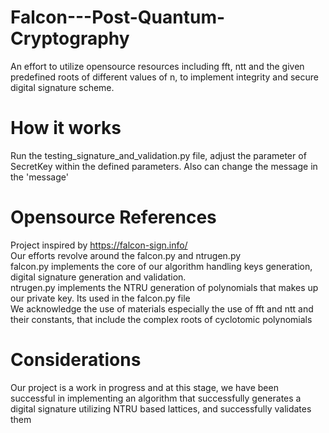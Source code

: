 # Falcon---Post-Quantum-Cryptography
An effort to utilize opensource resources including fft, ntt and the given predefined roots of different values of n, to implement integrity and secure digital signature scheme.

# How it works
Run the testing_signature_and_validation.py file, adjust the parameter of SecretKey within the defined parameters. Also can change the message in the 'message'

# Opensource References
Project inspired by https://falcon-sign.info/<br>
Our efforts revolve around the falcon.py and ntrugen.py<br>
falcon.py implements the core of our algorithm handling keys generation, digital signature generation and validation.<br>
ntrugen.py implements the NTRU generation of polynomials that makes up our private key. Its used in the falcon.py file<br>
We acknowledge the use of materials especially the use of fft and ntt and their constants, that include the complex roots of cyclotomic polynomials<br>

# Considerations
Our project is a work in progress and at this stage, we have been successful in implementing an algorithm that successfully generates a digital signature utilizing NTRU based lattices, and successfully validates them
